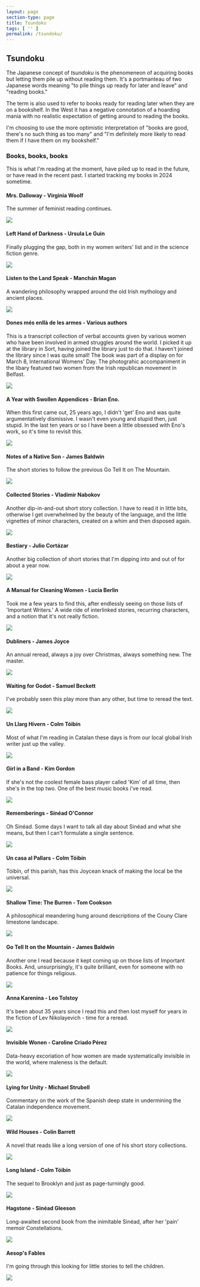 ```yaml
---
layout: page
section-type: page
title: Tsundoku
tags: [ '' ]
permalink: /tsundoku/
---
```


<!-- Resize the images for this page using https://www.iloveimg.com with size 800 px by 600 px -->
  
## Tsundoku

The Japanese concept of *tsundoku* is the phenomeneon of acquiring books but letting them pile up without reading them. It's a portmanteau of two Japanese words meaning "to pile things up ready for later and leave" and "reading books."

The term is also used to refer to books ready for reading later when they are on a bookshelf. In the West it has a negative connotation of a hoarding mania with no realistic expectation of getting around to reading the books.

I'm choosing to use the more optimistic interpretation of "books are good, there's no such thing as too many" and "I'm definitely more likely to read them if I have them on my bookshelf."

### Books, books, books

This is what I'm reading at the moment, have piled up to read in the future, or have read in the recent past. I started tracking my books in 2024 sometime. 

#### Mrs. Dalloway - Virginia Woolf

The summer of feminist reading continues.

<img src="/img/tsundoku/mrsdalloway.png">

#### Left Hand of Darkness - Ursula Le Guin

Finally plugging the gap, both in my women writers' list and in the science fiction genre.

<img src="/img/tsundoku/lefthand.png">

#### Listen to the Land Speak - Manchán Magan

A wandering philosophy wrapped around the old Irish mythology and ancient places.

<img src="/img/tsundoku/ListentotheLandSpeak.jpg">

#### Dones més enllà de les armes - Various authors

This is a transcript collection of verbal accounts given by various women who have been involved in armed struggles around the world. I picked it up at the library in Sort, having joined the library just to do that. I haven't joined the library since I was quite small! The book was part of a display on for March 8, International Womens' Day. The photograhic accompaniment in the libary featured two women from the Irish republican movement in Belfast. 

<img src="/img/tsundoku/donesarmes.jpg">

#### A Year with Swollen Appendices - Brian Eno.

When this first came out, 25 years ago, I didn't 'get' Eno and was quite argumentatively dismissive. I wasn't even young and stupid then, just stupid. In the last ten years or so I have been a little obsessed with Eno's work, so it's time to revisit this.

<img src="/img/tsundoku/book8.jpg">

#### Notes of a Native Son - James Baldwin

The short stories to follow the previous Go Tell It on The Mountain.

<img src="/img/tsundoku/book3.jpg">

#### Collected Stories - Vladimir Nabokov

Another dip-in-and-out short story collection. I have to read it in little bits, otherwise I get overwhelmed by the beauty of the language, and the little vignettes of minor characters, created on a whim and then disposed again.

<img src="/img/tsundoku/book6.jpg">

#### Bestiary - Julio Cortázar

Another big collection of short stories that I'm dipping into and out of for about a year now.

<img src="/img/tsundoku/book4.jpg">

#### A Manual for Cleaning Women - Lucia Berlin

Took me a few years to find this, after endlessly seeing on those lists of 'Important Writers.' A wide ride of interlinked stories, recurring characters, and a notion that it's not really fiction.

<img src="/img/tsundoku/book7.jpg">

#### Dubliners - James Joyce

An annual reread, always a joy over Christmas, always something new. The master.

<img src="/img/tsundoku/book12.jpg">

#### Waiting for Godot - Samuel  Beckett

I've probably seen this play more than any other, but time to reread the text.

<img src="/img/tsundoku/book17.jpg">

#### Un Llarg Hivern - Colm Tóibín

Most of what I'm reading in Catalan these days is from our local global Irish writer just up the valley.

<img src="/img/tsundoku/book2.jpg">

#### Girl in a Band - Kim Gordon

If she's not the coolest female bass player called 'Kim' of all time, then she's in the top two. One of the best music books i've read.

<img src="/img/tsundoku/book5.jpg">

#### Rememberings - Sinéad O'Connor

Oh Sinéad. Some days I want to talk all day about Sinéad and what she means, but then I can't formulate a single sentence.

<img src="/img/tsundoku/book9.jpg">

#### Un casa al Pallars - Colm Tóibín

Tóibín, of this parish, has this Joycean knack of making the local be the universal.

<img src="/img/tsundoku/book10.jpg">

#### Shallow Time: The Burren - Tom Cookson

A philosophical meandering hung around descriptions of the Couny Clare limestone landscape.

<img src="/img/tsundoku/book11.jpg">

#### Go Tell It on the Mountain - James Baldwin

Another one I read because it kept coming up on those lists of Important Books. And, unsurprisingly, it's quite brilliant, even for someone with no patience for things religious.

<img src="/img/tsundoku/book13.jpg">

#### Anna Karenina - Leo Tolstoy

It's been about 35 years since I read this and then lost myself for years in the fiction of Lev Nikolayevich - time for a reread.

<img src="/img/tsundoku/book14.jpg">

#### Invisible Wonen - Caroline Criado Pérez

Data-heavy excoriation of how women are made systematically invisible in the world, where maleness is the default.

<img src="/img/tsundoku/book15.jpg">

#### Lying for Unity - Michael Strubell

Commentary on the work of the Spanish deep state in undermining the Catalan independence movement.

<img src="/img/tsundoku/book16.jpg">

#### Wild Houses - Colin Barrett

A novel that reads like a long version of one of his short story collections.

<img src="/img/tsundoku/book18.jpg">

#### Long Island - Colm Tóibín

The sequel to Brooklyn and just as page-turningly good.

<img src="/img/tsundoku/book20.jpg">

#### Hagstone - Sinéad Gleeson

Long-awaited second book from the inimitable Sinéad, after her 'pain' memoir Constellations.

<img src="/img/tsundoku/book19.jpg">

#### Aesop's Fables

I'm going through this looking for little stories to tell the children.

<img src="/img/tsundoku/book1.jpg">
